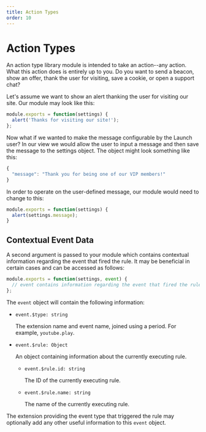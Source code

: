 ```yaml
---
title: Action Types
order: 10
---
```


# Action Types

An action type library module is intended to take an action--any action. What this action does is entirely up to you. Do you want to send a beacon, show an offer, thank the user for visiting, save a cookie, or open a support chat?

Let's assume we want to show an alert thanking the user for visiting our site. Our module may look like this:

```javascript
module.exports = function(settings) {
  alert('Thanks for visiting our site!');
};
```

Now what if we wanted to make the message configurable by the Launch user? In our view we would allow the user to input a message and then save the message to the settings object. The object might look something like this:

```javascript
{
  "message": "Thank you for being one of our VIP members!"
}
```

In order to operate on the user-defined message, our module would need to change to this:

```javascript
module.exports = function(settings) {
  alert(settings.message);
}
```

## Contextual Event Data

A second argument is passed to your module which contains contextual information regarding the event that fired the rule. It may be beneficial in certain cases and can be accessed as follows:

```javascript
module.exports = function(settings, event) {
  // event contains information regarding the event that fired the rule
};
```

The `event` object will contain the following information:

* `event.$type: string`

  The extension name and event name, joined using a period. For example, `youtube.play`.

* `event.$rule: Object`

  An object containing information about the currently executing rule.

  * `event.$rule.id: string`

    The ID of the currently executing rule.

  * `event.$rule.name: string`

    The name of the currently executing rule.

The extension providing the event type that triggered the rule may optionally add any other useful information to this `event` object.
